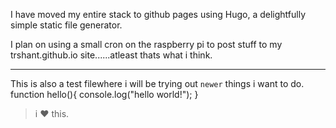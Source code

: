 I have moved my entire stack to github pages using Hugo, a delightfully simple static file generator.

I plan on using a small cron on the raspberry pi to post stuff to my trshant.github.io site......atleast thats what i think. 

---
This is also a test filewhere i will be trying out `newer` things i want to do.
    function hello(){
        console.log("hello world!");
    }

> i ❤ this. 